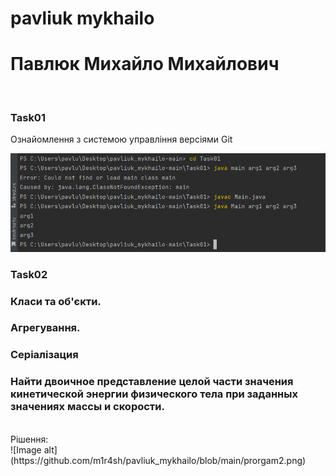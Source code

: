# pavliuk mykhailo
# Павлюк Михайло Михайлович 
<br/>

### Task01
Ознайомлення з системою управління версіями Git

![Image alt](https://github.com/m1r4sh/pavliuk_mykhailo/blob/main/progrram.png)
### Task02
### Класи та об'єкти.<br/>
### Агрегування.<br/>
### Серіалізация<br/>

### Найти двоичное представление целой части значения кинетической энергии физического тела при заданных значениях массы и скорости.
<br/>
Рішення:
<br/>
![Image alt](https://github.com/m1r4sh/pavliuk_mykhailo/blob/main/prorgam2.png)

